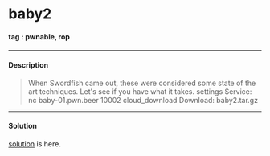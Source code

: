 # **baby2**

#### tag : pwnable, rop

-----------------------------------------------

#### Description

>When Swordfish came out, these were considered some state of the art techniques. Let's see if you have what it takes.
settings Service: nc baby-01.pwn.beer 10002
cloud_download Download: baby2.tar.gz


-----------------------------------------------

#### Solution

[solution](./solve.py) is here.
